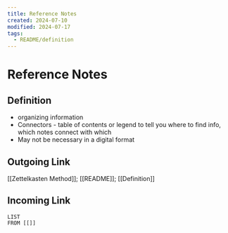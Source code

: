 ```yaml
---
title: Reference Notes
created: 2024-07-10
modified: 2024-07-17
tags:
  - README/definition
---
```

# Reference Notes
## Definition
- organizing information
- Connectors - table of contents or legend to tell you where to find info, which notes connect with which
- May not be necessary in a digital format
## Outgoing Link
[[Zettelkasten Method]]; [[README]]; [[Definition]]
## Incoming Link
```dataview
LIST
FROM [[]]
```
